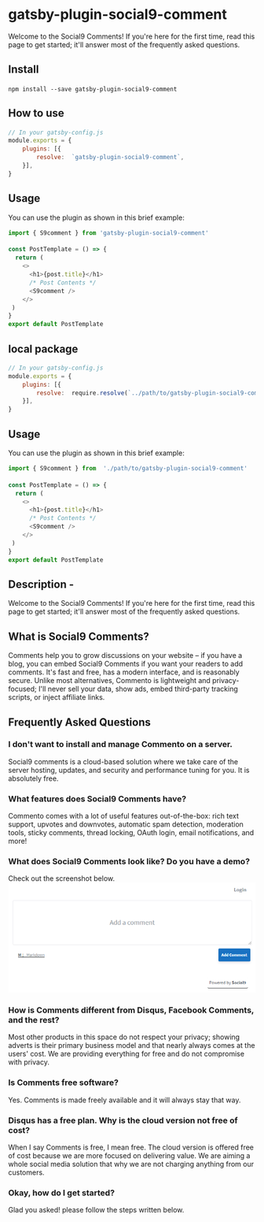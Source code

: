 # gatsby-plugin-social9-comment

Welcome to the Social9 Comments! If you're here for the first time, read this page to get started; it'll answer most of the frequently asked questions.

## Install

`npm install --save gatsby-plugin-social9-comment`

## How to use

```javascript
// In your gatsby-config.js
module.exports = {
	plugins: [{
		resolve:  `gatsby-plugin-social9-comment`,
	}],
}
```

## Usage

You can use the plugin as shown in this brief example:

```javascript
import { S9comment } from 'gatsby-plugin-social9-comment'

const PostTemplate = () => {
  return (
    <>
      <h1>{post.title}</h1>
      /* Post Contents */
      <S9comment />
    </>
 )
}
export default PostTemplate
```

## local package

```javascript
// In your gatsby-config.js
module.exports = {
	plugins: [{
		resolve:  require.resolve(`../path/to/gatsby-plugin-social9-comment`),
	}],
}
```

## Usage

You can use the plugin as shown in this brief example:

```javascript
import { S9comment } from  './path/to/gatsby-plugin-social9-comment'

const PostTemplate = () => {
  return (
    <>
      <h1>{post.title}</h1>
      /* Post Contents */
      <S9comment />
    </>
 )
}
export default PostTemplate
```

## Description -

Welcome to the Social9 Comments! If you're here for the first time, read this page to get started; it'll answer most of the frequently asked questions.

## What is Social9 Comments?

Comments help you to grow discussions on your website – if you have a blog, you can embed Social9 Comments if you want your readers to add comments. It's fast and free, has a modern interface, and is reasonably secure. Unlike most alternatives, Commento is lightweight and privacy-focused; I'll never sell your data, show ads, embed third-party tracking scripts, or inject affiliate links.

## Frequently Asked Questions

### I don't want to install and manage Commento on a server.

Social9 comments is a cloud-based solution where we take care of the server hosting, updates, and security and performance tuning for you. It is absolutely free.

### What features does Social9 Comments have?

Commento comes with a lot of useful features out-of-the-box: rich text support, upvotes and downvotes, automatic spam detection, moderation tools, sticky comments, thread locking, OAuth login, email notifications, and more!

### What does Social9 Comments look like? Do you have a demo?

Check out the screenshot below.
![social9 comment example](screenshot.png)

### How is Comments different from Disqus, Facebook Comments, and the rest?

Most other products in this space do not respect your privacy; showing adverts is their primary business model and that nearly always comes at the users' cost. We are providing everything for free and do not compromise with privacy.

### Is Comments free software?

Yes. Comments is made freely available and it will always stay that way.

### Disqus has a free plan. Why is the cloud version not free of cost?

When I say Comments is free, I mean free. The cloud version is offered free of cost because we are more focused on delivering value. We are aiming a whole social media solution that why we are not charging anything from our customers.

### Okay, how do I get started?

Glad you asked! please follow the steps written below.